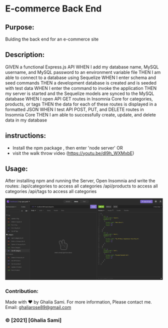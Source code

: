 # E-commerce Back End

## Purpose:
Bulding the back end for an e-commerce site


## Description:

GIVEN a functional Express.js API
WHEN I add my database name, MySQL username, and MySQL password to an environment variable file
THEN I am able to connect to a database using Sequelize
WHEN I enter schema and seed commands
THEN a development database is created and is seeded with test data
WHEN I enter the command to invoke the application
THEN my server is started and the Sequelize models are synced to the MySQL database
WHEN I open API GET routes in Insomnia Core for categories, products, or tags
THEN the data for each of these routes is displayed in a formatted JSON
WHEN I test API POST, PUT, and DELETE routes in Insomnia Core
THEN I am able to successfully create, update, and delete data in my database

## instructions: 

* Install the npm package , then enter 'node server' OR
* visit the walk throw video (https://youtu.be/dI9h_WXMxbE)

## Usage:
After installing npm and running the Server, Open Insomnia and write the routes:
/api/categories to access all categories
/api/products to access all categories
/api/tags to access all categories

![snip](assets/snip.JPG)

### Contribution:
Made with ❤️️ by Ghalia Sami. 
For more information, Please contact me.
Email: ghaliarose89@gmail.com

### ©️ [2021] [Ghalia Sami]
